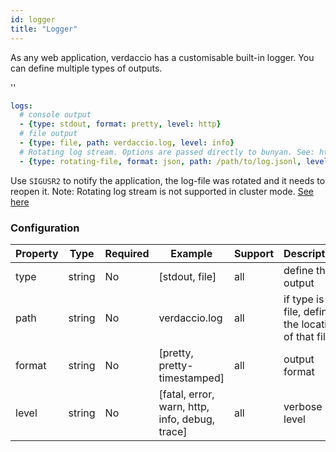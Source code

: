 ```yaml
---
id: logger
title: "Logger"
---
```


As any web application, verdaccio has a customisable built-in logger. You can define multiple types of outputs.

<div id="codefund">''</div>

```yaml
logs:
  # console output
  - {type: stdout, format: pretty, level: http}
  # file output
  - {type: file, path: verdaccio.log, level: info}
  # Rotating log stream. Options are passed directly to bunyan. See: https://github.com/trentm/node-bunyan#stream-type-rotating-file
  - {type: rotating-file, format: json, path: /path/to/log.jsonl, level: http, options: {period: 1d}}
```

Use `SIGUSR2` to notify the application, the log-file was rotated and it needs to reopen it.
Note: Rotating log stream is not supported in cluster mode. [See here](https://github.com/trentm/node-bunyan#stream-type-rotating-file)

### Configuration

Property | Type | Required | Example | Support | Description
--- | --- | --- | --- | --- | ---
type |  string | No | [stdout, file] | all | define the output
path | string | No | verdaccio.log | all | if type is file, define the location of that file
format | string | No | [pretty, pretty-timestamped] | all | output format
level | string | No | [fatal, error, warn, http, info, debug, trace] | all | verbose level
